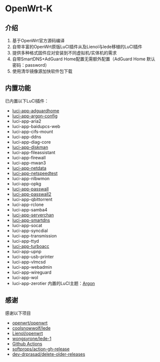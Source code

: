 # OpenWrt-K

## 介绍

1. 基于OpenWrt官方源码编译
2. 自带丰富的OpenWrt原版LuCI插件从及Lienol与lede移植的LuCI插件
3. 提供多种格式固件应对安装到不同虚拟机/实体机的需求
4. 自带SmartDNS+AdGuard Home配置无需额外配置（AdGuard Home 默认密码：password）
5. 使用清华镜像源加快软件包下载

## 内置功能
已内置以下LuCI插件：
+    [luci-app-adguardhome](https://github.com/rufengsuixing/luci-app-adguardhome)
+    [luci-app-argon-config](https://github.com/jerrykuku/luci-app-argon-config)
+    luci-app-aria2
+    luci-app-baidupcs-web
+    luci-app-cifs-mount
+    luci-app-ddns
+    luci-app-diag-core
+    [luci-app-diskman](https://github.com/lisaac/luci-app-diskman)
+    luci-app-fileassistant
+    luci-app-firewall
+    luci-app-mwan3
+    [luci-app-netdata](https://github.com/jerrykuku/luci-theme-argon)
+    [luci-app-netspeedtest](https://github.com/sirpdboy/netspeedtest)
+    luci-app-nlbwmon
+    luci-app-opkg
+    [luci-app-passwall](https://github.com/xiaorouji/openwrt-passwall/tree/luci)
+    [luci-app-passwall2](https://github.com/xiaorouji/openwrt-passwall2)
+    luci-app-qbittorrent
+    luci-app-rclone
+    luci-app-samba4
+    [luci-app-serverchan](https://github.com/tty228/luci-app-serverchan)
+    [luci-app-smartdns](https://github.com/pymumu/luci-app-smartdns)
+    luci-app-socat
+    luci-app-syncdial
+    luci-app-transmission
+    luci-app-ttyd
+    [luci-app-turboacc](https://github.com/chenmozhijin/turboacc)
+    luci-app-upnp
+    luci-app-usb-printer
+    luci-app-vlmcsd
+    luci-app-webadmin
+    luci-app-wireguard
+    luci-app-wol
+    luci-app-zerotier
内置的LuCI主题：[Argon](https://github.com/jerrykuku/luci-theme-argon)
## 感谢
 感谢以下项目
 
+    [openwrt/openwrt](https://github.com/openwrt/openwrt/)
+    [coolsnowwolf/lede](https://github.com/coolsnowwolf/lede)
+    [Lienol/openwrt](https://github.com/Lienol/openwrt) 
+    [wongsyrone/lede-1](https://github.com/wongsyrone/lede-1)
+    [Github Actions](https://github.com/features/actions)
+    [softprops/action-gh-release](https://github.com/ncipollo/release-action)
+    [dev-drprasad/delete-older-releases](https://github.com/mknejp/delete-release-assets)
